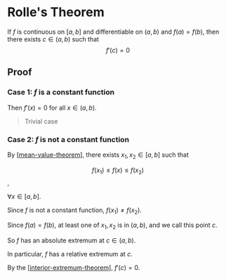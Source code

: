 # Rolle's Theorem

If $f$ is continuous on $[a, b]$ and differentiable on $(a, b)$ and $f(a) = f(b)$, then there exists $c \in (a, b)$ such that
$$f'(c) = 0$$

## Proof
### Case 1: $f$ is a constant function
Then $f'(x) = 0$ for all $x \in (a, b)$.

> Trivial case

### Case 2: $f$ is **not** a constant function
By [[mean-value-theorem]], there exists $x_1,x_2 \in [a, b]$ such that 

$$f(x_1) \leq f(x) \leq f(x_2)$$,

$\forall x \in [a, b]$.

Since $f$ is not a constant function, $f(x_1) \neq f(x_2)$.

Since $f(a) = f(b)$, at least one of $x_1, x_2$ is in $(a, b)$, and we call this point $c$.

So $f$ has an absolute extremum at $c \in (a, b)$.

In particular, $f$ has a relative extremum at $c$.

By the [[interior-extremum-theorem]], $f'(c) = 0$.

[//begin]: # "Autogenerated link references for markdown compatibility"
[mean-value-theorem]: mean-value-theorem "Mean Value Theorem"
[interior-extremum-theorem]: interior-extremum-theorem "Interior Extremum Theorem"
[//end]: # "Autogenerated link references"